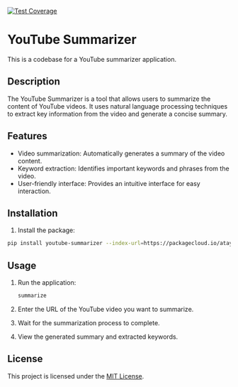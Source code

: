 [![Test Coverage](https://api.codeclimate.com/v1/badges/43056a39f0dc01e73314/test_coverage)](https://codeclimate.com/github/atayarani/youtube_summarizer/test_coverage)

# YouTube Summarizer

This is a codebase for a YouTube summarizer application.

## Description

The YouTube Summarizer is a tool that allows users to summarize the content of YouTube videos. It uses natural language processing techniques to extract key information from the video and generate a concise summary.

## Features

- Video summarization: Automatically generates a summary of the video content.
- Keyword extraction: Identifies important keywords and phrases from the video.
- User-friendly interface: Provides an intuitive interface for easy interaction.

## Installation

1. Install the package:
```bash
pip install youtube-summarizer --index-url=https://packagecloud.io/atayarani/youtube_summarizer/pypi/simple
```

## Usage

1. Run the application:

    ```bash
    summarize
    ```

2. Enter the URL of the YouTube video you want to summarize.

3. Wait for the summarization process to complete.

4. View the generated summary and extracted keywords.

## License

This project is licensed under the [MIT License](LICENSE.md).


